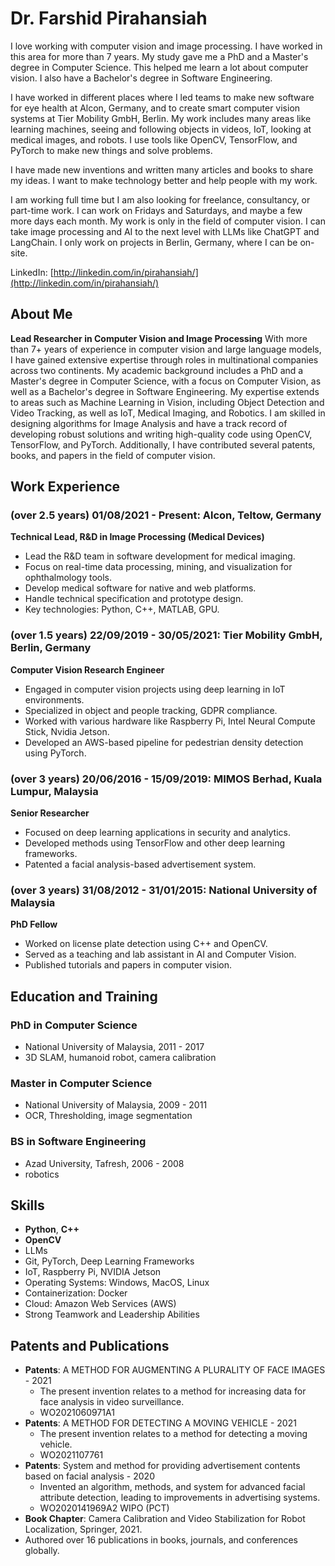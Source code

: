 # Dr. Farshid Pirahansiah
I love working with computer vision and image processing. I have worked in this area for more than 7 years. My study gave me a PhD and a Master's degree in Computer Science. This helped me learn a lot about computer vision. I also have a Bachelor's degree in Software Engineering.

I have worked in different places where I led teams to make new software for eye health at Alcon, Germany, and to create smart computer vision systems at Tier Mobility GmbH, Berlin. My work includes many areas like learning machines, seeing and following objects in videos, IoT, looking at medical images, and robots. I use tools like OpenCV, TensorFlow, and PyTorch to make new things and solve problems.

I have made new inventions and written many articles and books to share my ideas. I want to make technology better and help people with my work.

I am working full time but I am also looking for freelance, consultancy, or part-time work. I can work on Fridays and Saturdays, and maybe a few more days each month. My work is only in the field of computer vision. I can take image processing and AI to the next level with LLMs like ChatGPT and LangChain. I only work on projects in Berlin, Germany, where I can be on-site. 

LinkedIn: [http://linkedin.com/in/pirahansiah/](http://linkedin.com/in/pirahansiah/)
## About Me
**Lead Researcher in Computer Vision and Image Processing**
With more than 7+ years of experience in computer vision and large language models, I have gained extensive expertise through roles in multinational companies across two continents. My academic background includes a PhD and a Master's degree in Computer Science, with a focus on Computer Vision, as well as a Bachelor's degree in Software Engineering. My expertise extends to areas such as Machine Learning in Vision, including Object Detection and Video Tracking, as well as IoT, Medical Imaging, and Robotics. I am skilled in designing algorithms for Image Analysis and have a track record of developing robust solutions and writing high-quality code using OpenCV, TensorFlow, and PyTorch. Additionally, I have contributed several patents, books, and papers in the field of computer vision.
## Work Experience
### (over 2.5 years) 01/08/2021 - Present: Alcon, Teltow, Germany
**Technical Lead, R&D in Image Processing (Medical Devices)**
- Lead the R&D team in software development for medical imaging.
- Focus on real-time data processing, mining, and visualization for ophthalmology tools.
- Develop medical software for native and web platforms.
- Handle technical specification and prototype design.
- Key technologies: Python, C++, MATLAB, GPU.
###  (over 1.5 years)  22/09/2019 - 30/05/2021: Tier Mobility GmbH, Berlin, Germany
**Computer Vision Research Engineer**
- Engaged in computer vision projects using deep learning in IoT environments.
- Specialized in object and people tracking, GDPR compliance.
- Worked with various hardware like Raspberry Pi, Intel Neural Compute Stick, Nvidia Jetson.
- Developed an AWS-based pipeline for pedestrian density detection using PyTorch.
### (over 3 years) 20/06/2016 - 15/09/2019: MIMOS Berhad, Kuala Lumpur, Malaysia
**Senior Researcher**
- Focused on deep learning applications in security and analytics.
- Developed methods using TensorFlow and other deep learning frameworks.
- Patented a facial analysis-based advertisement system.
### (over 3 years) 31/08/2012 - 31/01/2015: National University of Malaysia
**PhD Fellow**
- Worked on license plate detection using C++ and OpenCV.
- Served as a teaching and lab assistant in AI and Computer Vision.
- Published tutorials and papers in computer vision.
## Education and Training
### PhD in Computer Science
- National University of Malaysia, 2011 - 2017
- 3D SLAM, humanoid robot, camera calibration
### Master in Computer Science
- National University of Malaysia, 2009 - 2011
- OCR, Thresholding, image segmentation
### BS in Software Engineering
- Azad University, Tafresh, 2006 - 2008
- robotics
## Skills
- **Python**, **C++**
- **OpenCV**
- LLMs 
- Git, PyTorch, Deep Learning Frameworks
- IoT, Raspberry Pi, NVIDIA Jetson
- Operating Systems: Windows, MacOS, Linux
- Containerization: Docker
- Cloud: Amazon Web Services (AWS)
- Strong Teamwork and Leadership Abilities
## Patents and Publications
- **Patents**: A METHOD FOR AUGMENTING A PLURALITY OF FACE IMAGES - 2021 
    - The present invention relates to a method for increasing data for face analysis in video surveillance. 
    - WO2021060971A1   
- **Patents**: A METHOD FOR DETECTING A MOVING VEHICLE - 2021 
    - The present invention relates to a method for detecting a moving vehicle.
    - WO2021107761 
- **Patents**: System and method for providing advertisement contents based on facial analysis - 2020 
    - Invented an algorithm, methods, and system for advanced facial attribute detection, leading to improvements in advertising systems.
    - WO2020141969A2 WIPO (PCT) 
- **Book Chapter**: Camera Calibration and Video Stabilization for Robot Localization, Springer, 2021.
- Authored over 16 publications in books, journals, and conferences globally.